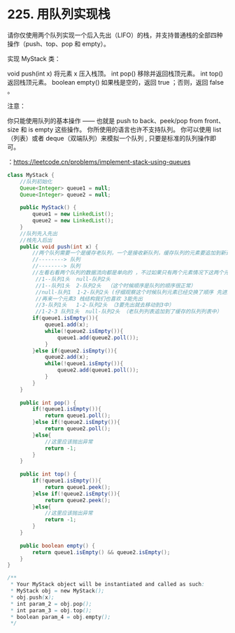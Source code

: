  

# 225. 用队列实现栈
请你仅使用两个队列实现一个后入先出（LIFO）的栈，并支持普通栈的全部四种操作（push、top、pop 和 empty）。

实现 MyStack 类：

void push(int x) 将元素 x 压入栈顶。
int pop() 移除并返回栈顶元素。
int top() 返回栈顶元素。
boolean empty() 如果栈是空的，返回 true ；否则，返回 false 。
 

注意：

你只能使用队列的基本操作 —— 也就是 push to back、peek/pop from front、size 和 is empty 这些操作。
你所使用的语言也许不支持队列。 你可以使用 list （列表）或者 deque（双端队列）来模拟一个队列 , 只要是标准的队列操作即可。

：https://leetcode.cn/problems/implement-stack-using-queues

```java
class MyStack {
    //队列初始化
    Queue<Integer> queue1 = null;
    Queue<Integer> queue2 = null;
    
    public MyStack() {
        queue1 = new LinkedList();
        queue2 = new LinkedList();
    }
    //队列先入先出
    //栈先入后出
    public void push(int x) {
        //两个队列需要一个是缓存老队列，一个是接收新队列，缓存队列的元素要追加到新进队列元素的后面
        //--------> 队列
        //--------> 队列 
        //左看右看两个队列的数据流向都是单向的 ，不过如果只有两个元素情况下这两个元素交替移动到另外一个队列的场景，就可以将两个队列看成环形的结构： 
         //1--队列1头  null-队列2头
         //1--队列1头  2-队列2头  （这个时候顺序是队列的顺序很正常）
         //null-队列1  1-2-队列2头 (仔细观察这个时候队列元素已经交换了顺序 先进1将会后2出)
         //再来一个元素3 栈结构我们也喜欢 3能先出
         //3-队列1头   1-2-队列2头 （3要先出就去移动到3中）
         //1-2-3 队列1头  null-队列2头 （老队列列表追加到了缓存的队列列表中）
        if(queue1.isEmpty()){
            queue1.add(x);
            while(!queue2.isEmpty()){
                queue1.add(queue2.poll());
            }
        }else if(queue2.isEmpty()){
            queue2.add(x);
            while(!queue1.isEmpty()){
                queue2.add(queue1.poll());
            }
        }
    }
    
    public int pop() {
        if(!queue1.isEmpty()){
            return queue1.poll();
        }else if(!queue2.isEmpty()){
            return queue2.poll();
        }else{
            //这里应该抛出异常
            return -1;
        }
    }
    
    public int top() {
        if(!queue1.isEmpty()){
            return queue1.peek();
        }else if(!queue2.isEmpty()){
            return queue2.peek();
        }else{
            //这里应该抛出异常
            return -1;
        }
    }
    
    public boolean empty() {
        return queue1.isEmpty() && queue2.isEmpty();
    }
}

/**
 * Your MyStack object will be instantiated and called as such:
 * MyStack obj = new MyStack();
 * obj.push(x);
 * int param_2 = obj.pop();
 * int param_3 = obj.top();
 * boolean param_4 = obj.empty();
 */
 ```